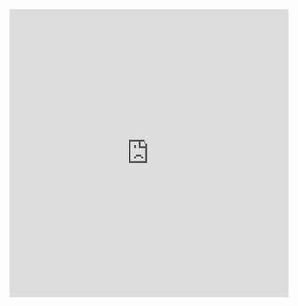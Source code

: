 <?xml version="1.0" encoding="UTF-8"?>
<html>
    <iframe width="100%" height="520" frameborder="0" src="https://mmoliere.carto.com/builder/c7efc539-c3d2-42ae-be57-6ec13c2f3ecc/embed"/>
    </html>